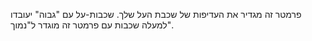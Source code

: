 פרמטר זה מגדיר את העדיפות של שכבת העל שלך. שכבות-על עם "גבוה" יעובדו למעלה שכבות עם פרמטר זה מוגדר ל"נמוך".